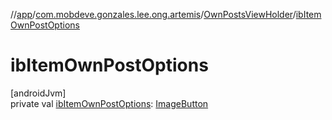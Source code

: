 //[app](../../../index.md)/[com.mobdeve.gonzales.lee.ong.artemis](../index.md)/[OwnPostsViewHolder](index.md)/[ibItemOwnPostOptions](ib-item-own-post-options.md)

# ibItemOwnPostOptions

[androidJvm]\
private val [ibItemOwnPostOptions](ib-item-own-post-options.md): [ImageButton](https://developer.android.com/reference/kotlin/android/widget/ImageButton.html)
